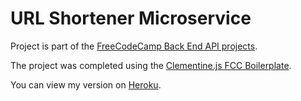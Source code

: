 # URL Shortener Microservice
Project is part of the [FreeCodeCamp Back End API projects](https://www.freecodecamp.com/challenges/url-shortener-microservice).

The project was completed using the [Clementine.js FCC Boilerplate](http://www.clementinejs.com/).

You can view my version on [Heroku](https://desolate-reef-39739.herokuapp.com/).

